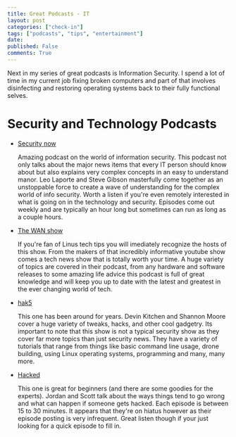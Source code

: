 ```yaml
---
title: Great Podcasts - IT
layout: post
categories: ["check-in"]
tags: ["podcasts", "tips", "entertainment"]
date: 
published: False
comments: True
---
```


Next in my series of great podcasts is Information Security. I spend a lot of time in my current job fixing broken computers and part of that involves disinfecting and restoring operating systems back to their fully functional selves.

# Security and Technology Podcasts

* [Security now](https://www.grc.com/securitynow.htm)
  
  Amazing podcast on the world of information security. This podcast not only talks about the major news items that every IT person should know about but also explains very complex concepts in an easy to understand manor. Leo Laporte and Steve Gibson masterfully come together as an unstoppable force to create a wave of understanding for the complex world of info security. Worth a listen if you're even remotely interested in what is going on in the technology and security. Episodes come out weekly and are typically an hour long but sometimes can run as long as a couple hours.
 
* [The WAN show](https://www.youtube.com/playlist?list=PL8mG-RkN2uTw7PhlnAr4pZZz2QubIbujH)
  
  If you're fan of Linus tech tips you will imediately recognize the hosts of this show. From the makers of that incredibly informative youtube show comes a tech news show that is totally worth your time. A huge variety of topics are covered in their podcast, from any hardware and software releases to some amazing life advice this podcast is full of great knowledge and will keep you up to date with the latest and greatest in the ever changing world of tech.
  

* [hak5](https://hak5.org/)
  
  This one has been around for years. Devin Kitchen and Shannon Moore cover a huge variety of tweaks, hacks, and other cool gadgetry. Its important to note that this show is not a typical security show as they cover far more topics than just security news. They have a variety of tutorials that range from things like basic command line usage, drone building, using Linux operating systems, programming and many, many more.
 

* [Hacked](https://www.hackedpodcast.com/)
  
  This one is great for beginners (and there are some goodies for the experts). Jordan and Scott talk about the ways things tend to go wrong and what can happen if someone gets hacked. Each episode is between 15 to 30 minutes. It appears that they're on hiatus however as their episode posting is very  infrequent. Great listen though if your just looking for a quick episode to fill in.
 
